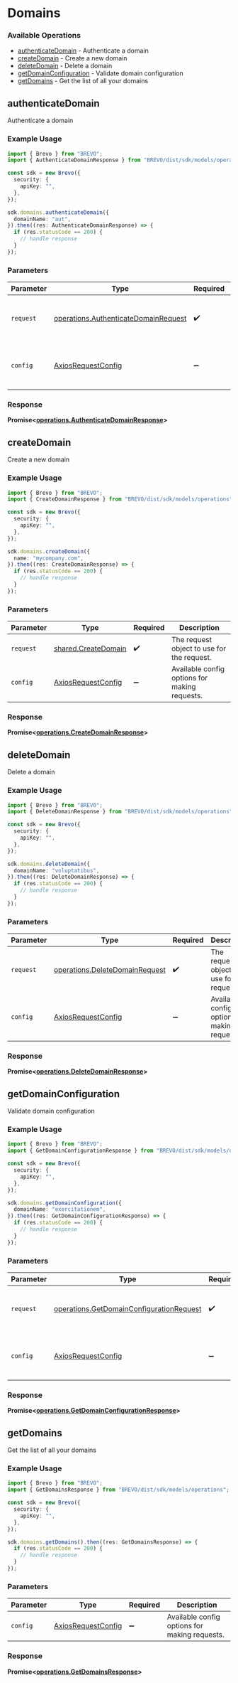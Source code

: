 # Domains

### Available Operations

* [authenticateDomain](#authenticatedomain) - Authenticate a domain
* [createDomain](#createdomain) - Create a new domain
* [deleteDomain](#deletedomain) - Delete a domain
* [getDomainConfiguration](#getdomainconfiguration) - Validate domain configuration
* [getDomains](#getdomains) - Get the list of all your domains

## authenticateDomain

Authenticate a domain

### Example Usage

```typescript
import { Brevo } from "BREVO";
import { AuthenticateDomainResponse } from "BREVO/dist/sdk/models/operations";

const sdk = new Brevo({
  security: {
    apiKey: "",
  },
});

sdk.domains.authenticateDomain({
  domainName: "aut",
}).then((res: AuthenticateDomainResponse) => {
  if (res.statusCode == 200) {
    // handle response
  }
});
```

### Parameters

| Parameter                                                                                    | Type                                                                                         | Required                                                                                     | Description                                                                                  |
| -------------------------------------------------------------------------------------------- | -------------------------------------------------------------------------------------------- | -------------------------------------------------------------------------------------------- | -------------------------------------------------------------------------------------------- |
| `request`                                                                                    | [operations.AuthenticateDomainRequest](../../models/operations/authenticatedomainrequest.md) | :heavy_check_mark:                                                                           | The request object to use for the request.                                                   |
| `config`                                                                                     | [AxiosRequestConfig](https://axios-http.com/docs/req_config)                                 | :heavy_minus_sign:                                                                           | Available config options for making requests.                                                |


### Response

**Promise<[operations.AuthenticateDomainResponse](../../models/operations/authenticatedomainresponse.md)>**


## createDomain

Create a new domain

### Example Usage

```typescript
import { Brevo } from "BREVO";
import { CreateDomainResponse } from "BREVO/dist/sdk/models/operations";

const sdk = new Brevo({
  security: {
    apiKey: "",
  },
});

sdk.domains.createDomain({
  name: "mycompany.com",
}).then((res: CreateDomainResponse) => {
  if (res.statusCode == 200) {
    // handle response
  }
});
```

### Parameters

| Parameter                                                    | Type                                                         | Required                                                     | Description                                                  |
| ------------------------------------------------------------ | ------------------------------------------------------------ | ------------------------------------------------------------ | ------------------------------------------------------------ |
| `request`                                                    | [shared.CreateDomain](../../models/shared/createdomain.md)   | :heavy_check_mark:                                           | The request object to use for the request.                   |
| `config`                                                     | [AxiosRequestConfig](https://axios-http.com/docs/req_config) | :heavy_minus_sign:                                           | Available config options for making requests.                |


### Response

**Promise<[operations.CreateDomainResponse](../../models/operations/createdomainresponse.md)>**


## deleteDomain

Delete a domain

### Example Usage

```typescript
import { Brevo } from "BREVO";
import { DeleteDomainResponse } from "BREVO/dist/sdk/models/operations";

const sdk = new Brevo({
  security: {
    apiKey: "",
  },
});

sdk.domains.deleteDomain({
  domainName: "voluptatibus",
}).then((res: DeleteDomainResponse) => {
  if (res.statusCode == 200) {
    // handle response
  }
});
```

### Parameters

| Parameter                                                                        | Type                                                                             | Required                                                                         | Description                                                                      |
| -------------------------------------------------------------------------------- | -------------------------------------------------------------------------------- | -------------------------------------------------------------------------------- | -------------------------------------------------------------------------------- |
| `request`                                                                        | [operations.DeleteDomainRequest](../../models/operations/deletedomainrequest.md) | :heavy_check_mark:                                                               | The request object to use for the request.                                       |
| `config`                                                                         | [AxiosRequestConfig](https://axios-http.com/docs/req_config)                     | :heavy_minus_sign:                                                               | Available config options for making requests.                                    |


### Response

**Promise<[operations.DeleteDomainResponse](../../models/operations/deletedomainresponse.md)>**


## getDomainConfiguration

Validate domain configuration

### Example Usage

```typescript
import { Brevo } from "BREVO";
import { GetDomainConfigurationResponse } from "BREVO/dist/sdk/models/operations";

const sdk = new Brevo({
  security: {
    apiKey: "",
  },
});

sdk.domains.getDomainConfiguration({
  domainName: "exercitationem",
}).then((res: GetDomainConfigurationResponse) => {
  if (res.statusCode == 200) {
    // handle response
  }
});
```

### Parameters

| Parameter                                                                                            | Type                                                                                                 | Required                                                                                             | Description                                                                                          |
| ---------------------------------------------------------------------------------------------------- | ---------------------------------------------------------------------------------------------------- | ---------------------------------------------------------------------------------------------------- | ---------------------------------------------------------------------------------------------------- |
| `request`                                                                                            | [operations.GetDomainConfigurationRequest](../../models/operations/getdomainconfigurationrequest.md) | :heavy_check_mark:                                                                                   | The request object to use for the request.                                                           |
| `config`                                                                                             | [AxiosRequestConfig](https://axios-http.com/docs/req_config)                                         | :heavy_minus_sign:                                                                                   | Available config options for making requests.                                                        |


### Response

**Promise<[operations.GetDomainConfigurationResponse](../../models/operations/getdomainconfigurationresponse.md)>**


## getDomains

Get the list of all your domains

### Example Usage

```typescript
import { Brevo } from "BREVO";
import { GetDomainsResponse } from "BREVO/dist/sdk/models/operations";

const sdk = new Brevo({
  security: {
    apiKey: "",
  },
});

sdk.domains.getDomains().then((res: GetDomainsResponse) => {
  if (res.statusCode == 200) {
    // handle response
  }
});
```

### Parameters

| Parameter                                                    | Type                                                         | Required                                                     | Description                                                  |
| ------------------------------------------------------------ | ------------------------------------------------------------ | ------------------------------------------------------------ | ------------------------------------------------------------ |
| `config`                                                     | [AxiosRequestConfig](https://axios-http.com/docs/req_config) | :heavy_minus_sign:                                           | Available config options for making requests.                |


### Response

**Promise<[operations.GetDomainsResponse](../../models/operations/getdomainsresponse.md)>**

